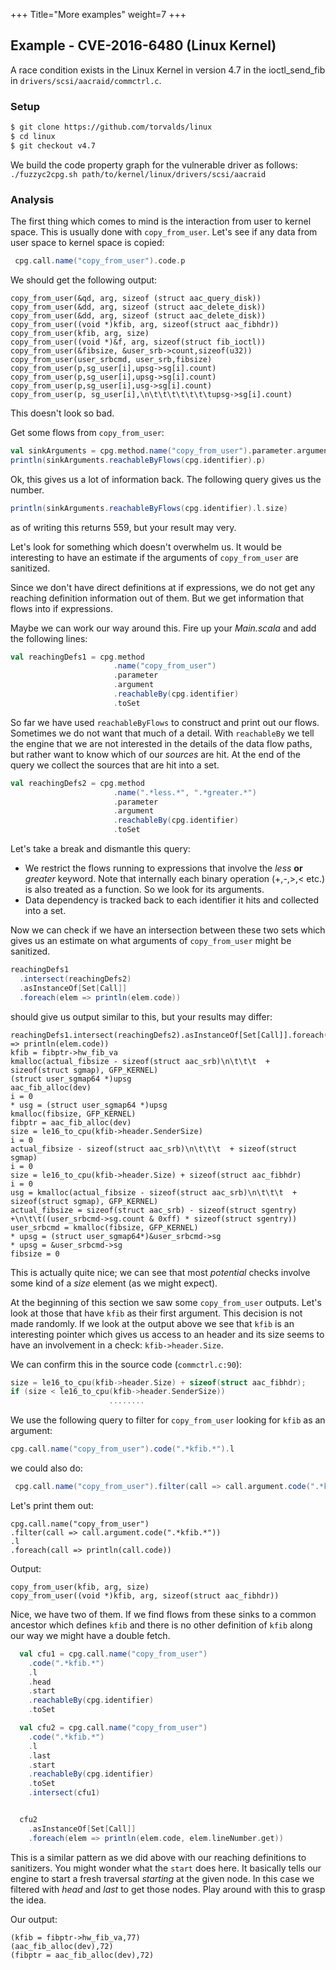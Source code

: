+++
Title="More examples"
weight=7
+++

## Example - CVE-2016-6480 (Linux Kernel)

A race condition exists in the Linux Kernel in version 4.7 in the ioctl_send_fib in `drivers/scsi/aacraid/commctrl.c`.

### Setup
```bash
$ git clone https://github.com/torvalds/linux
$ cd linux
$ git checkout v4.7
```

We build the code property graph for the vulnerable driver as follows:
`./fuzzyc2cpg.sh path/to/kernel/linux/drivers/scsi/aacraid`

### Analysis

The first thing which comes to mind is the interaction from user to kernel space. This is usually done with `copy_from_user`. Let's see if any data from user space to kernel space is copied:

```scala
 cpg.call.name("copy_from_user").code.p
```

We should get the following output:

```
copy_from_user(&qd, arg, sizeof (struct aac_query_disk))
copy_from_user(&dd, arg, sizeof (struct aac_delete_disk))
copy_from_user(&dd, arg, sizeof (struct aac_delete_disk))
copy_from_user((void *)kfib, arg, sizeof(struct aac_fibhdr))
copy_from_user(kfib, arg, size)
copy_from_user((void *)&f, arg, sizeof(struct fib_ioctl))
copy_from_user(&fibsize, &user_srb->count,sizeof(u32))
copy_from_user(user_srbcmd, user_srb,fibsize)
copy_from_user(p,sg_user[i],upsg->sg[i].count)
copy_from_user(p,sg_user[i],upsg->sg[i].count)
copy_from_user(p,sg_user[i],usg->sg[i].count)
copy_from_user(p, sg_user[i],\n\t\t\t\t\t\t\tupsg->sg[i].count)
```

This doesn't look so bad.

Get some flows from `copy_from_user`:

```scala
val sinkArguments = cpg.method.name("copy_from_user").parameter.argument
println(sinkArguments.reachableByFlows(cpg.identifier).p)
```

Ok, this gives us a lot of information back. The following query gives us the 
number.

```scala
println(sinkArguments.reachableByFlows(cpg.identifier).l.size)
```

as of writing this returns 559, but your result may very. 

Let's look for something which doesn't overwhelm us.
It would be interesting to have an estimate if the arguments of `copy_from_user`
are sanitized.

Since we don't have direct definitions at if expressions, we do not get any reaching definition information out of them. But we get information that flows into if expressions.

Maybe we can work our way around this. Fire up your *Main.scala* and add the following lines:

```scala
val reachingDefs1 = cpg.method
                       .name("copy_from_user")
                       .parameter
                       .argument
                       .reachableBy(cpg.identifier)
                       .toSet
```

So far we have used `reachableByFlows` to construct and print out our flows.
Sometimes we do not want that much of a detail. With `reachableBy` we tell the engine that we are not interested in the details of the data flow paths, but rather want to know which of our *sources* are hit. At the end of the query we collect the sources that are hit into a set.

```scala
val reachingDefs2 = cpg.method
                       .name(".*less.*", ".*greater.*")
                       .parameter
                       .argument
                       .reachableBy(cpg.identifier)
                       .toSet
```

Let's take a break and dismantle this query:

-  We restrict the flows running to expressions that involve the *less* **or** *greater* keyword. Note that internally each binary operation (+,-,>,< etc.) is also treated as a function. So we look for its arguments.
-  Data dependency is tracked back to each identifier it hits and collected into a set.
  
Now we can check if we have an intersection between these two sets which
gives us an estimate on what arguments of `copy_from_user` might be sanitized.


```scala
reachingDefs1
  .intersect(reachingDefs2)
  .asInstanceOf[Set[Call]]
  .foreach(elem => println(elem.code))
```

should give us output similar to this, but your results may differ:

```
reachingDefs1.intersect(reachingDefs2).asInstanceOf[Set[Call]].foreach(elem => println(elem.code)) 
kfib = fibptr->hw_fib_va
kmalloc(actual_fibsize - sizeof(struct aac_srb)\n\t\t\t  + sizeof(struct sgmap), GFP_KERNEL)
(struct user_sgmap64 *)upsg
aac_fib_alloc(dev)
i = 0
* usg = (struct user_sgmap64 *)upsg
kmalloc(fibsize, GFP_KERNEL)
fibptr = aac_fib_alloc(dev)
size = le16_to_cpu(kfib->header.SenderSize)
i = 0
actual_fibsize - sizeof(struct aac_srb)\n\t\t\t  + sizeof(struct sgmap)
i = 0
size = le16_to_cpu(kfib->header.Size) + sizeof(struct aac_fibhdr)
i = 0
usg = kmalloc(actual_fibsize - sizeof(struct aac_srb)\n\t\t\t  + sizeof(struct sgmap), GFP_KERNEL)
actual_fibsize = sizeof(struct aac_srb) - sizeof(struct sgentry) +\n\t\t((user_srbcmd->sg.count & 0xff) * sizeof(struct sgentry))
user_srbcmd = kmalloc(fibsize, GFP_KERNEL)
* upsg = (struct user_sgmap64*)&user_srbcmd->sg
* upsg = &user_srbcmd->sg
fibsize = 0
```

This is actually quite nice; we can see that most *potential* checks involve some kind of a *size* element (as we might expect). 

At the beginning of this section we saw some `copy_from_user` outputs.
Let's look at those that have `kfib` as their first argument. This decision is not made randomly. If we look at the output above we see that `kfib` is an interesting pointer which gives us access to an header and its size seems to have an involvement in a check: 
`kfib->header.Size`.

We can confirm this in the source code (`commctrl.c:90`):

```c
size = le16_to_cpu(kfib->header.Size) + sizeof(struct aac_fibhdr);
if (size < le16_to_cpu(kfib->header.SenderSize))
                      ........
```

We use the following query to filter for `copy_from_user` looking for `kfib` as an argument:

```scala 
cpg.call.name("copy_from_user").code(".*kfib.*").l
```
we could also do:

```scala
 cpg.call.name("copy_from_user").filter(call => call.argument.code(".*kfib.*")).l
```

Let's print them out:

```
cpg.call.name("copy_from_user")
.filter(call => call.argument.code(".*kfib.*"))
.l
.foreach(call => println(call.code))
```

Output:

```
copy_from_user(kfib, arg, size)
copy_from_user((void *)kfib, arg, sizeof(struct aac_fibhdr))
```

Nice, we have two of them. If we find flows from these sinks to a common ancestor which defines `kfib` and there is no other definition of `kfib` along our way we might have a double fetch.

```scala
  val cfu1 = cpg.call.name("copy_from_user")
    .code(".*kfib.*")
    .l
    .head
    .start
    .reachableBy(cpg.identifier)
    .toSet

  val cfu2 = cpg.call.name("copy_from_user")
    .code(".*kfib.*")
    .l
    .last
    .start
    .reachableBy(cpg.identifier)
    .toSet
    .intersect(cfu1)


  cfu2
    .asInstanceOf[Set[Call]]
    .foreach(elem => println(elem.code, elem.lineNumber.get))
```

This is a similar pattern as we did above with our reaching definitions to sanitizers.
You might wonder what the `start` does here. It basically tells our engine to start a 
fresh traversal *starting* at the given node. In this case we filtered with *head* and
*last* to get those nodes. Play around with this to grasp the idea.

Our output:

```
(kfib = fibptr->hw_fib_va,77)
(aac_fib_alloc(dev),72)
(fibptr = aac_fib_alloc(dev),72)
```
